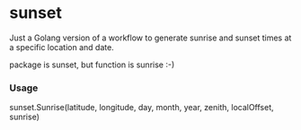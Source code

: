 # sunset

Just a Golang version of a workflow to generate sunrise and sunset times at a specific location and date.

package is sunset, but function is sunrise :-)

### Usage

sunset.Sunrise(latitude, longitude, day, month, year, zenith, localOffset, sunrise)


